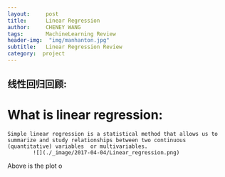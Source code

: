 ```yaml
---
layout:     post
title:      Linear Regression
author:     CHENEY WANG
tags: 		MachineLearning Review
header-img:  "img/manhanton.jpg"
subtitle:  	Linear Regression Review
category:  project
---
```

<!-- Start Writing Below in Markdown -->

## 线性回归回顾:
# What is linear regression:
    Simple linear regression is a statistical method that allows us to summarize and study relationships between two continuous (quantitative) variables  or multivariables.
            ![](./_image/2017-04-04/Linear_regression.png)

Above is the plot o










